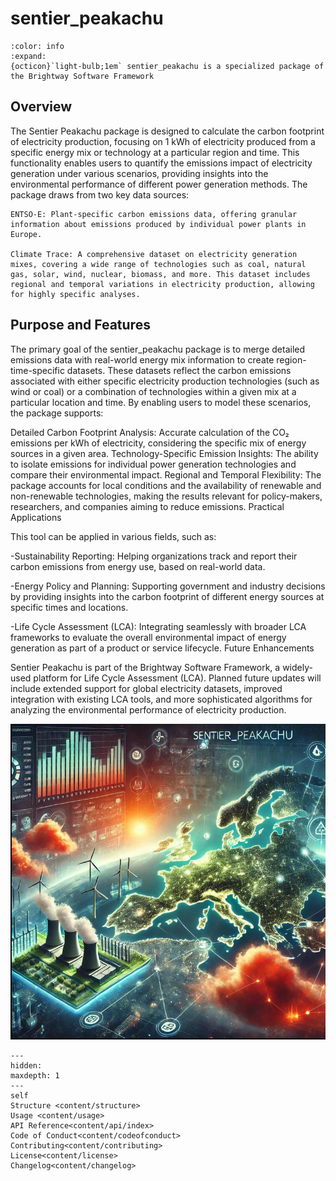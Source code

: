 # sentier_peakachu

```{button-link} https://docs.brightway.dev
:color: info
:expand:
{octicon}`light-bulb;1em` sentier_peakachu is a specialized package of the Brightway Software Framework
```
## Overview

The Sentier Peakachu package is designed to calculate the carbon footprint of electricity production, focusing on 1 kWh of electricity produced from a specific energy mix or technology at a particular region and time. This functionality enables users to quantify the emissions impact of electricity generation under various scenarios, providing insights into the environmental performance of different power generation methods.
The package draws from two key data sources:

    ENTSO-E: Plant-specific carbon emissions data, offering granular information about emissions produced by individual power plants in Europe.

    Climate Trace: A comprehensive dataset on electricity generation mixes, covering a wide range of technologies such as coal, natural gas, solar, wind, nuclear, biomass, and more. This dataset includes regional and temporal variations in electricity production, allowing for highly specific analyses.

## Purpose and Features

The primary goal of the sentier_peakachu package is to merge detailed emissions data with real-world energy mix information to create region-time-specific datasets. These datasets reflect the carbon emissions associated with either specific electricity production technologies (such as wind or coal) or a combination of technologies within a given mix at a particular location and time.
By enabling users to model these scenarios, the package supports:

Detailed Carbon Footprint Analysis: Accurate calculation of the CO₂ emissions per kWh of electricity, considering the specific mix of energy sources in a given area.
Technology-Specific Emission Insights: The ability to isolate emissions for individual power generation technologies and compare their environmental impact.
Regional and Temporal Flexibility: The package accounts for local conditions and the availability of renewable and non-renewable technologies, making the results relevant for policy-makers, researchers, and companies aiming to reduce emissions.
Practical Applications

This tool can be applied in various fields, such as:

-Sustainability Reporting: Helping organizations track and report their carbon emissions from energy use, based on real-world data.

-Energy Policy and Planning: Supporting government and industry decisions by providing insights into the carbon footprint of different energy sources at specific times and locations.

-Life Cycle Assessment (LCA): Integrating seamlessly with broader LCA frameworks to evaluate the overall environmental impact of energy generation as part of a product or service lifecycle.
Future Enhancements

Sentier Peakachu is part of the Brightway Software Framework, a widely-used platform for Life Cycle Assessment (LCA). Planned future updates will include extended support for global electricity datasets, improved integration with existing LCA tools, and more sophisticated algorithms for analyzing the environmental performance of electricity production.

![alt text](picture.jpg)


```{toctree}
---
hidden:
maxdepth: 1
---
self
Structure <content/structure>
Usage <content/usage>
API Reference<content/api/index>
Code of Conduct<content/codeofconduct>
Contributing<content/contributing>
License<content/license>
Changelog<content/changelog>
```
